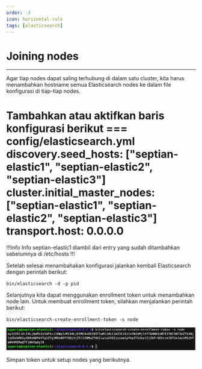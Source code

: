 ```yaml
---
order: -3
icon: horizontal-rule
tags: [elasticsearch]
---
```

# Joining nodes
---

Agar tiap nodes dapat saling terhubung di dalam satu cluster, kita harus menambahkan hostname semua Elasticsearch nodes ke dalam file konfigurasi di tiap-tiap nodes.

Tambahkan atau aktifkan baris konfigurasi berikut
=== config/elasticsearch.yml
discovery.seed_hosts: ["septian-elastic1", "septian-elastic2", "septian-elastic3"]
cluster.initial_master_nodes: ["septian-elastic1", "septian-elastic2", "septian-elastic3"]
transport.host: 0.0.0.0
===

!!!info Info
septian-elastic1 diambil dari entry yang sudah ditambahkan sebelumnya di /etc/hosts
!!!

Setelah selesai menambahakan konfigurasi jalankan kembali Elasticsearch dengan perintah berikut:
```
bin/elasticsearch -d -p pid
```

Selanjutnya kita dapat menggunakan enrollment token untuk menambahkan node lain. Untuk membuat enrollment token, silahkan menjalankan perintah berikut:
```
bin/elasticsearch-create-enrollment-token -s node
```

![](../static/images/4.png)

Simpan token untuk setup nodes yang berikutnya.